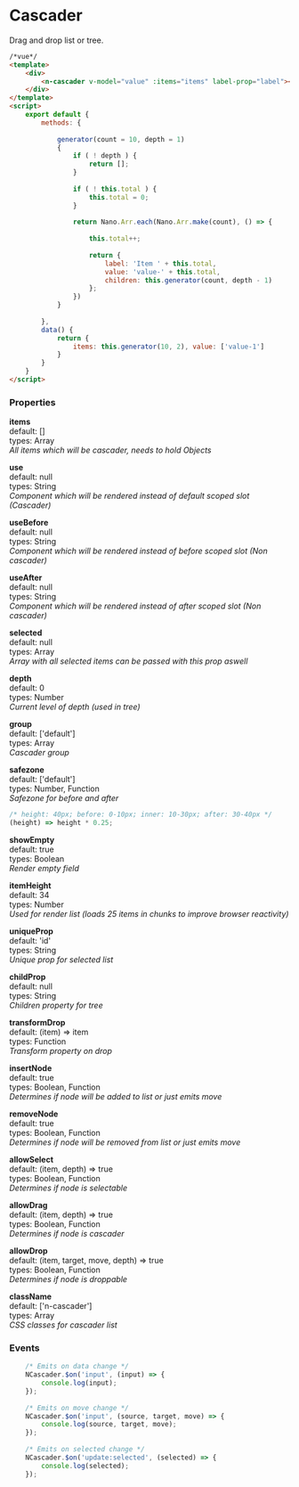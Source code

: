 # Cascader
Drag and drop list or tree.

```html
/*vue*/
<template>
    <div>
        <n-cascader v-model="value" :items="items" label-prop="label"></n-cascader>
    </div>
</template>
<script>
    export default {
        methods: {
                    
            generator(count = 10, depth = 1)
            {
                if ( ! depth ) {
                    return [];
                }
                
                if ( ! this.total ) {
                    this.total = 0;
                }
                
                return Nano.Arr.each(Nano.Arr.make(count), () => {
                        
                    this.total++;
   
                    return {
                        label: 'Item ' + this.total,
                        value: 'value-' + this.total,
                        children: this.generator(count, depth - 1)
                    };
                })
            }
            
        },
        data() {
            return {
                items: this.generator(10, 2), value: ['value-1']
            }
        }
    }
</script>
```

### Properties
**items**  
default: []  
types: Array  
_All items which will be cascader, needs to hold Objects_

**use**  
default: null  
types: String  
_Component which will be rendered instead of default scoped slot (Cascader)_

**useBefore**  
default: null  
types: String  
_Component which will be rendered instead of before scoped slot (Non cascader)_

**useAfter**  
default: null  
types: String  
_Component which will be rendered instead of after scoped slot (Non cascader)_

**selected**  
default: null  
types: Array  
_Array with all selected items can be passed with this prop aswell_

**depth**  
default: 0  
types: Number  
_Current level of depth (used in tree)_

**group**  
default: ['default']  
types: Array  
_Cascader group_

**safezone**  
default: ['default']  
types: Number, Function  
_Safezone for before and after_

```javascript
/* height: 40px; before: 0-10px; inner: 10-30px; after: 30-40px */
(height) => height * 0.25;
```

**showEmpty**  
default: true  
types: Boolean  
_Render empty field_

**itemHeight**  
default: 34  
types: Number  
_Used for render list (loads 25 items in chunks to improve browser reactivity)_

**uniqueProp**  
default: 'id'  
types: String  
_Unique prop for selected list_

**childProp**  
default: null  
types: String  
_Children property for tree_

**transformDrop**  
default: (item) => item  
types: Function  
_Transform property on drop_

**insertNode**  
default: true  
types: Boolean, Function  
_Determines if node will be added to list or just emits move_

**removeNode**  
default: true  
types: Boolean, Function  
_Determines if node will be removed from list or just emits move_

**allowSelect**  
default: (item, depth) => true  
types: Boolean, Function  
_Determines if node is selectable_

**allowDrag**  
default: (item, depth) => true  
types: Boolean, Function  
_Determines if node is cascader_

**allowDrop**  
default: (item, target, move, depth) => true  
types: Boolean, Function  
_Determines if node is droppable_

**className**  
default: ['n-cascader']  
types: Array  
_CSS classes for cascader list_

### Events
```javascript
    /* Emits on data change */
    NCascader.$on('input', (input) => {
        console.log(input);
    });
    
    /* Emits on move change */
    NCascader.$on('input', (source, target, move) => {
        console.log(source, target, move);
    });
    
    /* Emits on selected change */
    NCascader.$on('update:selected', (selected) => {
        console.log(selected);
    });
```